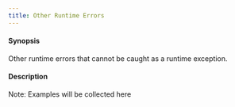 ```yaml
---
title: Other Runtime Errors
---
```


#### Synopsis

Other runtime errors that cannot be caught as a runtime exception.

#### Description

Note: Examples will be collected here

